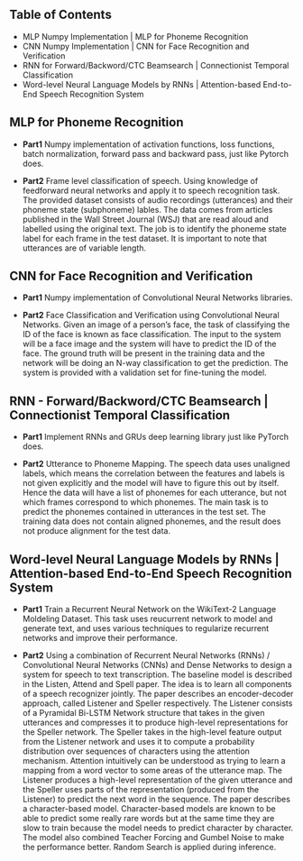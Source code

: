 ## Table of Contents
- MLP Numpy Implementation | MLP for Phoneme Recognition
- CNN Numpy Implementation | CNN for Face Recognition and Verification
- RNN for Forward/Backword/CTC Beamsearch | Connectionist Temporal Classification
- Word-level Neural Language Models by RNNs | Attention-based End-to-End Speech Recognition System
## MLP for Phoneme Recognition

- <b>Part1</b>
Numpy implementation of activation functions, loss functions, batch normalization, forward pass and backward pass, just like Pytorch does.

- <b>Part2</b>
Frame level classification of speech. Using knowledge of feedforward neural networks and apply it to speech recognition task. The provided dataset consists of audio recordings (utterances) and their phoneme state (subphoneme) lables. The data comes from articles published in the Wall Street Journal (WSJ) that are read aloud and labelled using the original text.
The job is to identify the phoneme state label for each frame in the test dataset. It is important to note that utterances are of variable length.


## CNN for Face Recognition and Verification

- <b>Part1</b>
Numpy implementation of Convolutional Neural Networks libraries.

- <b>Part2</b>
Face Classification and Verification using Convolutional Neural Networks.
Given an image of a person’s face, the task of classifying the ID of the face is known as face classification. The input to the system will be a face image and the system will have to predict the ID of the face. The ground truth will be present in the training data and the network will be doing an N-way classification to get the prediction. The system is provided with a validation set for fine-tuning the model.


## RNN - Forward/Backword/CTC Beamsearch | Connectionist Temporal Classification

- <b>Part1</b>
Implement RNNs and GRUs deep learning library just like PyTorch does.

- <b>Part2</b>
Utterance to Phoneme Mapping. The speech data uses unaligned labels, which means the correlation between the features and labels is not given explicitly and the model will have to figure this out by itself. Hence the data will have a list of phonemes for each utterance, but not which frames correspond to which phonemes. The main task is to predict the phonemes contained in utterances in the test set. The training data does not contain aligned phonemes, and the result does not produce alignment for the test data.

## Word-level Neural Language Models by RNNs | Attention-based End-to-End Speech Recognition System
- <b>Part1</b>
Train a Recurrent Neural Network on the WikiText-2 Language Moldeling Dataset. This task uses reucurrent network to model and generate text, and uses various techniques to regularize recurrent networks and improve their performance.

- <b>Part2</b>
Using a combination of Recurrent Neural Networks (RNNs) / Convolutional Neural Networks (CNNs) and Dense Networks to design a system for speech to text transcription. The baseline model is described in the Listen, Attend and Spell  paper. The idea is to learn all components of a speech recognizer jointly. The paper describes an encoder-decoder approach, called Listener and Speller respectively. The Listener consists of a Pyramidal Bi-LSTM Network structure that takes in the given utterances and compresses it to produce high-level representations for the Speller network. The Speller takes in the high-level feature output from the Listener network and uses it to compute a probability distribution over sequences of characters using the attention mechanism. Attention intuitively can be understood as trying to learn a mapping from a word vector to some areas of the utterance map. The Listener produces a high-level representation of the given utterance and the Speller uses parts of the representation (produced from the Listener) to predict the next word in the sequence. The paper describes a character-based model. Character-based models are known to be able to predict some really rare words but at the same time they are slow to train because the model needs to predict character by character. The model also combined Teacher Forcing and Gumbel Noise to make the performance better. Random Search is applied during inference.
